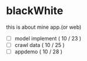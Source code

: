 # blackWhite
this is about mine app.(or web)

- [ ] model implement ( 10 / 23 )
- [ ] crawl data ( 10 / 25 )
- [ ] appdemo ( 10 / 28 )
